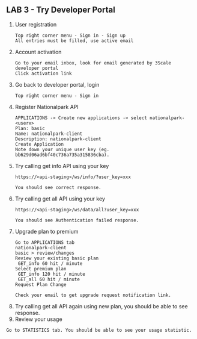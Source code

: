 
## LAB 3 - Try Developer Portal

1. User registration
   ```
   Top right corner menu - Sign in - Sign up
   All entries must be filled, use active email
   ```
2. Account activation
   ```
   Go to your email inbox, look for email generated by 3Scale developer portal
   Click activation link
   ```
3. Go back to developer portal, login
   ```
   Top right corner menu - Sign in
   ```
4. Register Nationalpark API
   ```
   APPLICATIONS -> Create new applications -> select nationalpark-<userx>
   Plan: basic
   Name: nationalpark-client
   Description: nationalpark-client
   Create Application
   Note down your unique user key (eg. bb629d06ad6bf40c736a735a315836cba).
   ```
5. Try calling get info API using your key
   ```
   https://<api-staging>/ws/info/?user_key=xxx
   
   You should see correct response.
   ```
7. Try calling get all API using your key
   ```
   https://<api-staging>/ws/data/all?user_key=xxx

   You should see Authentication failed response.
   ```
8. Upgrade plan to premium
   ```
   Go to APPLICATIONS tab
   nationalpark-client
   basic > review/changes
   Review your existing basic plan
    GET_info 60 hit / minute
   Select premium plan
    GET_info 120 hit / minute
    GET_all 60 hit / minute
   Request Plan Change
   
   Check your email to get upgrade request notification link.
   ```
9. Try calling get all API again using new plan, you should be able to see response.
10. Review your usage
   ```
   Go to STATISTICS tab. You should be able to see your usage statistic.
   ```
